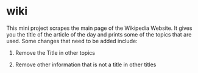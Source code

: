 # wiki

This mini project scrapes the main page of the Wikipedia Website. It gives you the title of the article of the day and prints some of the topics that are used. Some changes that need to be added include:

1) Remove the Title in other topics

2) Remove other information that is not a title in other titles


